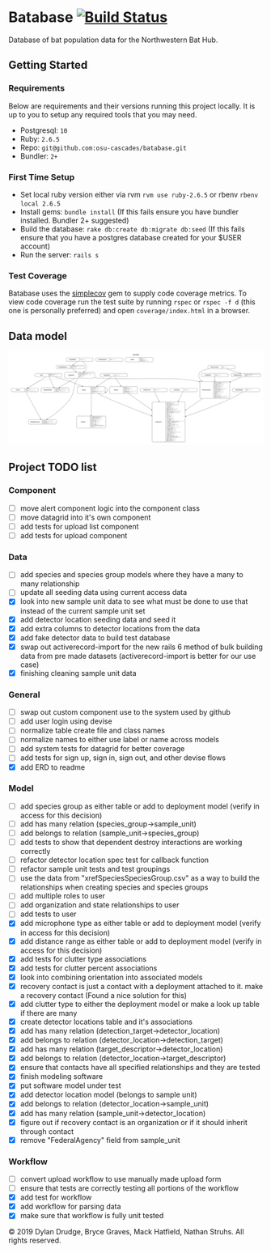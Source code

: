 # Batabase [![Build Status](https://travis-ci.org/osu-cascades/batabase.svg?branch=develop)](https://travis-ci.org/osu-cascades/batabase)

Database of bat population data for the Northwestern Bat Hub.

## Getting Started

### Requirements

Below are requirements and their versions running this project locally. It is up to you to setup any required tools that you may need.

- Postgresql: `10`
- Ruby: `2.6.5`
- Repo: `git@github.com:osu-cascades/batabase.git`
- Bundler: `2+`

### First Time Setup

- Set local ruby version either via rvm `rvm use ruby-2.6.5` or rbenv `rbenv local 2.6.5`
- Install gems: `bundle install` (If this fails ensure you have bundler installed. Bundler 2+ suggested)
- Build the database: `rake db:create db:migrate db:seed` (If this fails ensure that you have a postgres database created for your \$USER account)
- Run the server: `rails s`

### Test Coverage

Batabase uses the [simplecov](https://github.com/colszowka/simplecov) gem to supply code coverage metrics.
To view code coverage run the test suite by running `rspec` or `rspec -f d` (this one is personally preferred) and open `coverage/index.html` in a browser.

## Data model

![erd](erd.png?raw=true)

## Project TODO list

### Component

- [ ] move alert component logic into the component class
- [ ] move datagrid into it's own component
- [ ] add tests for upload list component
- [ ] add tests for upload component

### Data

- [ ] add species and species group models where they have a many to many relationship
- [ ] update all seeding data using current access data
- [x] look into new sample unit data to see what must be done to use that instead of the current sample unit set
- [x] add detector location seeding data and seed it
- [x] add extra columns to detector locations from the data
- [x] add fake detector data to build test database
- [x] swap out activerecord-import for the new rails 6 method of bulk building data from pre made datasets (activerecord-import is better for our use case)
- [x] finishing cleaning sample unit data

### General

- [ ] swap out custom component use to the system used by github
- [ ] add user login using devise
- [ ] normalize table create file and class names
- [ ] normalize names to either use label or name across models
- [ ] add system tests for datagrid for better coverage
- [ ] add tests for sign up, sign in, sign out, and other devise flows
- [x] add ERD to readme

### Model

- [ ] add species group as either table or add to deployment model (verify in access for this decision)
- [ ] add has many relation (species_group->sample_unit)
- [ ] add belongs to relation (sample_unit->species_group)
- [ ] add tests to show that dependent destroy interactions are working correctly
- [ ] refactor detector location spec test for callback function
- [ ] refactor sample unit tests and test groupings
- [ ] use the data from "xrefSpeciesSpeciesGroup.csv" as a way to build the relationships when creating species and species groups
- [ ] add multiple roles to user
- [ ] add organization and state relationships to user
- [ ] add tests to user
- [x] add microphone type as either table or add to deployment model (verify in access for this decision)
- [x] add distance range as either table or add to deployment model (verify in access for this decision)
- [x] add tests for clutter type associations
- [x] add tests for clutter percent associations
- [x] look into combining orientation into associated models
- [x] recovery contact is just a contact with a deployment attached to it. make a recovery contact (Found a nice solution for this)
- [x] add clutter type to either the deployment model or make a look up table if there are many
- [x] create detector locations table and it's associations
- [x] add has many relation (detection_target->detector_location)
- [x] add belongs to relation (detector_location->detection_target)
- [x] add has many relation (target_descriptor->detector_location)
- [x] add belongs to relation (detector_location->target_descriptor)
- [x] ensure that contacts have all specified relationships and they are tested
- [x] finish modeling software
- [x] put software model under test
- [x] add detector location model (belongs to sample unit)
- [x] add belongs to relation (detector_location->sample_unit)
- [x] add has many relation (sample_unit->detector_location)
- [x] figure out if recovery contact is an organization or if it should inherit through contact
- [x] remove "FederalAgency" field from sample_unit

### Workflow

- [ ] convert upload workflow to use manually made upload form
- [ ] ensure that tests are correctly testing all portions of the workflow
- [x] add test for workflow
- [x] add workflow for parsing data
- [x] make sure that workflow is fully unit tested

&copy; 2019 Dylan Drudge, Bryce Graves, Mack Hatfield, Nathan Struhs. All rights reserved.
